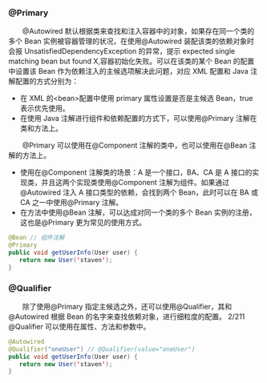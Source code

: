 ### @Primary

&emsp;&emsp;@Autowired 默认根据类来查找和注入容器中的对象，如果存在同一个类的多个 Bean 实例被容器管理的状况，在使用@Autowired 装配该类的依赖对象时会报 UnsatisfiedDependencyException 的异常，提示 expected single matching bean but found X,容器初始化失败。可以在该类的某个 Bean 的配置中设置该 Bean 作为依赖注入的主候选项解决此问题，对应 XML 配置和 Java 注解配置的方式分别为：

- 在 XML 的<bean\>配置中使用 primary 属性设置是否是主候选 Bean，true 表示优先使用。
- 在使用 Java 注解进行组件和依赖配置的方式下，可以使用@Primary 注解在类和方法上。

&emsp;&emsp;@Primary 可以使用在@Component 注解的类中，也可以使用在@Bean 注解的方法上。

- 使用在@Component 注解类的场景：A 是一个接口，BA、CA 是 A 接口的实现类，并且这两个实现类使用@Component 注解为组件。如果通过@Autowired 注入 A 接口类型的依赖，会找到两个 Bean，此时可以在 BA 或 CA 之一中使用@Primary 注解。
- 在方法中使用@Bean 注解，可以达成对同一个类的多个 Bean 实例的注册，这也是@Primary 更为常见的使用方式。

```java
@Bean // 组件注解
@Primary
public void getUserInfo(User user) {
   return new User('staven');
}
```

### @Qualifier

&emsp;&emsp;除了使用@Primary 指定主候选之外，还可以使用@Qualifier，其和@Autowired 根据 Bean 的名字来查找依赖对象，进行细粒度的配置。
2/211
&emsp;&emsp;@Qualifier 可以使用在属性、方法和参数中。

```java
@Autowired
@Qualifier("oneUser") // @Qualifier(value="oneUser")
public void getUserInfo(User user) {
   return new User('staven');
}
```
